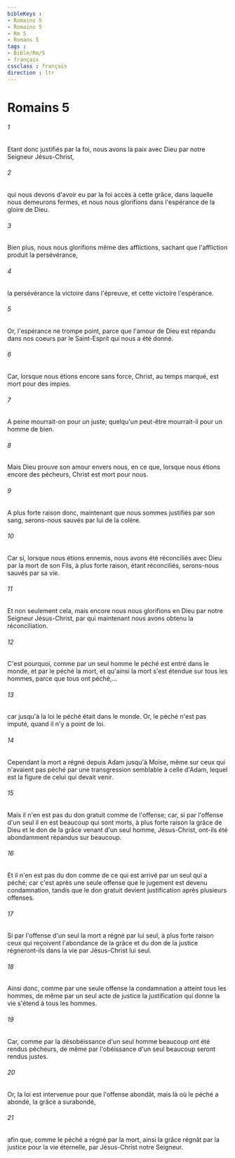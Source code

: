 ```yaml
---
bibleKeys : 
- Romains 5
- Romains 5
- Rm 5
- Romans 5
tags : 
- Bible/Rm/5
- français
cssclass : français
direction : ltr
---
```


# Romains 5

###### 1
Etant donc justifiés par la foi, nous avons la paix avec Dieu par notre Seigneur Jésus-Christ,
###### 2
qui nous devons d'avoir eu par la foi accès à cette grâce, dans laquelle nous demeurons fermes, et nous nous glorifions dans l'espérance de la gloire de Dieu.
###### 3
Bien plus, nous nous glorifions même des afflictions, sachant que l'affliction produit la persévérance,
###### 4
la persévérance la victoire dans l'épreuve, et cette victoire l'espérance.
###### 5
Or, l'espérance ne trompe point, parce que l'amour de Dieu est répandu dans nos coeurs par le Saint-Esprit qui nous a été donné.
###### 6
Car, lorsque nous étions encore sans force, Christ, au temps marqué, est mort pour des impies.
###### 7
A peine mourrait-on pour un juste; quelqu'un peut-être mourrait-il pour un homme de bien.
###### 8
Mais Dieu prouve son amour envers nous, en ce que, lorsque nous étions encore des pécheurs, Christ est mort pour nous.
###### 9
A plus forte raison donc, maintenant que nous sommes justifiés par son sang, serons-nous sauvés par lui de la colère.
###### 10
Car si, lorsque nous étions ennemis, nous avons été réconciliés avec Dieu par la mort de son Fils, à plus forte raison, étant réconciliés, serons-nous sauvés par sa vie.
###### 11
Et non seulement cela, mais encore nous nous glorifions en Dieu par notre Seigneur Jésus-Christ, par qui maintenant nous avons obtenu la réconciliation.
###### 12
C'est pourquoi, comme par un seul homme le péché est entré dans le monde, et par le péché la mort, et qu'ainsi la mort s'est étendue sur tous les hommes, parce que tous ont péché,...
###### 13
car jusqu'à la loi le péché était dans le monde. Or, le péché n'est pas imputé, quand il n'y a point de loi.
###### 14
Cependant la mort a régné depuis Adam jusqu'à Moïse, même sur ceux qui n'avaient pas péché par une transgression semblable à celle d'Adam, lequel est la figure de celui qui devait venir.
###### 15
Mais il n'en est pas du don gratuit comme de l'offense; car, si par l'offense d'un seul il en est beaucoup qui sont morts, à plus forte raison la grâce de Dieu et le don de la grâce venant d'un seul homme, Jésus-Christ, ont-ils été abondamment répandus sur beaucoup.
###### 16
Et il n'en est pas du don comme de ce qui est arrivé par un seul qui a péché; car c'est après une seule offense que le jugement est devenu condamnation, tandis que le don gratuit devient justification après plusieurs offenses.
###### 17
Si par l'offense d'un seul la mort a régné par lui seul, à plus forte raison ceux qui reçoivent l'abondance de la grâce et du don de la justice régneront-ils dans la vie par Jésus-Christ lui seul.
###### 18
Ainsi donc, comme par une seule offense la condamnation a atteint tous les hommes, de même par un seul acte de justice la justification qui donne la vie s'étend à tous les hommes.
###### 19
Car, comme par la désobéissance d'un seul homme beaucoup ont été rendus pécheurs, de même par l'obéissance d'un seul beaucoup seront rendus justes.
###### 20
Or, la loi est intervenue pour que l'offense abondât, mais là où le péché a abondé, la grâce a surabondé,
###### 21
afin que, comme le péché a régné par la mort, ainsi la grâce régnât par la justice pour la vie éternelle, par Jésus-Christ notre Seigneur.
